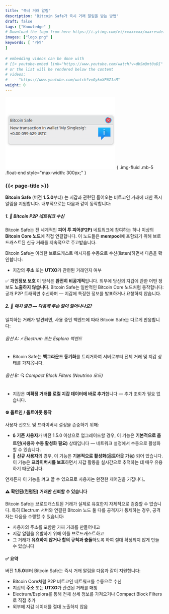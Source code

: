 ```yaml
---
title: "즉시 거래 알림"
description: "Bitcoin Safe가 즉시 거래 알림을 받는 방법"
draft: false
tags: ["Knowledge" ]
# Download the logo from here https://i.ytimg.com/vi/xxxxxxxx/maxresdefault.jpg
images: ["logo.png" ]
keywords: [ "거래"
]

# embedding videos can be done with 
# {{< youtube-embed link="https://www.youtube.com/watch?v=dbSmQmt0uDI" >}}
# or the list will be rendered below the content
# videos:
#   - "https://www.youtube.com/watch?v=GykmXP6Z1zM"
weight: 0
---
```




![](logo.png)
{ .img-fluid .mb-5 .float-end style="max-width: 300px;" }


### {{< page-title >}}  
 
  


**Bitcoin Safe** (버전 **1.5.0**부터) 는 지갑과 관련된 들어오는 비트코인 거래에 대한 즉시 알림을 지원합니다. 내부적으로는 다음과 같이 동작합니다:




##### 1. 📡 Bitcoin P2P 네트워크 수신

Bitcoin Safe는 전 세계적인 **피어 투 피어(P2P)** 네트워크에 참여하는 하나 이상의 **Bitcoin Core 노드**에 직접 연결합니다. 이 노드들은 **mempool**에 포함되기 위해 브로드캐스트된 신규 거래를 지속적으로 주고받습니다.

Bitcoin Safe는 이러한 브로드캐스트 메시지를 수동으로 수신(listen)하면서 다음을 확인합니다:

* 지갑의 **주소** 또는 **UTXO**가 관련된 거래인지 여부

✅ **개인정보 보호**
이 방식은 **완전히 비공개적**입니다. 외부에 당신의 지갑에 관한 어떤 정보도 **노출하지 않습니다**.
Bitcoin Safe는 일반적인 Bitcoin Core 노드처럼 동작합니다: 공개 P2P 트래픽만 수신하며 — 지갑에 특정한 정보를 발표하거나 요청하지 않습니다.



##### 2. 🧠 매치 발견 — 다음에 무슨 일이 일어나나요?

일치하는 거래가 발견되면, 사용 중인 백엔드에 따라 Bitcoin Safe는 다르게 반응합니다:

###### 옵션 A: ⚡ Electrum 또는 Esplora 백엔드

* Bitcoin Safe는 **백그라운드 동기화**를 트리거하여 서버로부터 전체 거래 및 지갑 상태를 가져옵니다.

###### 옵션 B: 🔍 Compact Block Filters (Neutrino 모드)

* 지갑은 **미확정 거래를 로컬 지갑 데이터에 바로 추가**합니다 — 추가 조회가 필요 없습니다.



#### ⚙️ 옵트인 / 옵트아웃 동작

사용자 선호도 및 프라이버시 설정을 존중하기 위해:

* 🔒 **기존 사용자**가 버전 1.5.0 이상으로 업그레이드할 경우, 이 기능은 **기본적으로 옵트인(사용자 수동 활성화 필요)** 상태입니다 — 네트워크 설정에서 수동으로 활성화할 수 있습니다.
* 🚀 **신규 사용자**의 경우, 이 기능은 **기본적으로 활성화(옵트아웃 가능)** 되어 있습니다. 이 기능은 **프라이버시를 보호**하면서 지갑 활동을 실시간으로 추적하는 데 매우 유용하기 때문입니다.

언제든지 이 기능을 켜고 끌 수 있으므로 사용자는 완전한 제어권을 가집니다。
 
 


#### ⚠️  확인된(컨펌된) 거래만 신뢰할 수 있습니다

Bitcoin Safe는 브로드캐스트된 거래가 실제로 유효한지 자체적으로 검증할 수 없습니다. 특히 Electrum 서버와 연결된 Bitcoin 노드 둘 다를 공격자가 통제하는 경우, 공격자는 다음을 수행할 수 있습니다:

* 사용자의 주소를 포함한 가짜 거래를 만들어내고
* 지갑 알림을 유발하기 위해 이를 브로드캐스트하고
* 그 거래가 **유효하지 않거나 합의 규칙과 충돌**하도록 하여 절대 확정되지 않게 만들 수 있습니다


  


#### ✅ 요약

버전 **1.5.0**부터 Bitcoin Safe는 즉시 거래 알림을 다음과 같이 지원합니다:

* Bitcoin Core처럼 P2P 비트코인 네트워크를 수동으로 수신
* 지갑의 **주소** 또는 **UTXO**가 관련된 거래를 매칭
* Electrum/Esplora를 통해 전체 상세 정보를 가져오거나 Compact Block Filters로 직접 추가
* 외부에 지갑 데이터를 절대 노출하지 않음